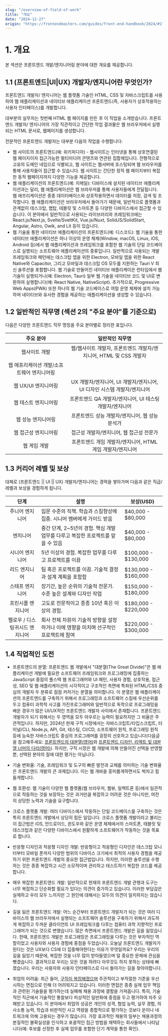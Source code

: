 ```yaml
---
slug: "/overview-of-field-of-work"
title: "개요"
date: "2024-12-27"
origin: "https://frontendmasters.com/guides/front-end-handbook/2024/#1"
---
```


# 1. 개요

본 섹션은 프론트엔드 개발/엔지니어링 분야에 대한 개요를 제공합니다.

## 1.1 (프론트엔드|UI|UX) 개발자/엔지니어란 무엇인가?

프론트엔드 개발자/ 엔지니어는 웹 플랫폼 기술인 HTML, CSS 및 자바스크립트를 사용하여 웹 애플리케이션과 네이티브 애플리케이션 프론트엔드(즉, 사용자가 상호작용하는 사용자 인터페이스)를 개발합니다.

대부분의 실무자는 첫번째 HTML 웹 페이지를 만든 후 이 직업을 소개받습니다. 프론트엔드 개발자/ 엔지니어의 가장 직관적이고 간단한 작업 결과물은 웹 브라우저에서 실행되는 HTML 문서로, 웹페이지를 생성합니다.

전문적인 프론트엔드 개발자는 대부분 다음의 작업을 수행합니다:

- 웹 사이트의 프론트엔드(예: 위키피디아) - 웹사이트는 인터넷을 통해 상호연결된 웹 페이지이자 접근가능한 멀티미디어 콘텐츠와 연관된 집합체입니다. 전형적으로 고유의 도메인 네임으로 식별되고, 웹 사이트는 웹서버에 호스팅되며 웹 브라우저를 통해 사용자들이 접근할 수 있습니다. 웹 사이트는 간단한 정적 웹 페이지부터 복잡한 동적 웹페이지까지 다양한 기능을 제공합니다.
- 웹 애플리케이션의 프론트엔드(예: 지메일): 디바이스에 설치된 네이티브 애플리케이션과는 달리, 웹 애플리케이션은 웹 브라우저를 통해 사용자들에게 전달됩니다. 웹 애프리케이션은 종종 데이터베이스와 상호작용하면서 데이터를 저장, 검색 및 조작합니다. 웹 애플리케이션은 브라우저에서 돌아가기 때문에, 일반적으로 플랫폼과 관계없이 데스크탑, 랩탑, 테블릿 및 스마트폰 등 다양한 디바이스에서 접근할 수 있습니다. 이 분야에서 일반적으로 사용되는 라이브러리와 프레임워크에는 React.js/Next.js, Svelte/SveltKit, Vue.js/Nuxt, SolidJS/SolidStart, Angular, Astro, Owik, and Lit 등이 있습니다.
- 웹 기술을 통한 네이티브 애플리케이션의 프론트엔드(예: 디스코드): 웹 기술을 통한 네이티브 애플리케이션은 하나 이상의 운영 체제(Window, macOS, Linux, iOS, Android 등)에서 웹 애플리케이션과 프레임워크를 포함한 웹 기술의 단일 코드베이스로 실행되는 소프트웨어 애플리케이션의 종류입니다. 일반적으로 사용되는 개발 프레임워크와 패턴에는 데스크탑 앱을 위한 Electron, 모바일 앱을 위한 React Native와 Capacitor, 그리고 모바일과 데스크탑 OS 모두를 지원하는 Tauri V
  최신 솔루션을 포함합니다. 웹 기술로 만들어진 네이티브 애플리케이은 런타임에서 웹 기술이 실행되거나(예: Electron, Tauri) 일부 웹 기술을 네이티브 코드 및 UI로 변환하여 실행합니다(예: React Native, NativeScript). 추가적으로, Progressive Web Apps(PWA) 또한 하나의 웹 기술 코드베이스로 여럴 운영 체제에 설치 가능하며 네이티브와 유사한 경험을 제공하는 애플리케이션을 생성할 수 있습니다.

## 1.2 일반적인 직무명 (섹션 2의 "주요 분야"를 기준으로)

다음은 다양한 프론트엔드 직무 명칭을 주요 분야별로 정리한 표입니다.

|                 주요 분야                  |                             일반적인 직무명                              |
| :----------------------------------------: | :----------------------------------------------------------------------: |
|               웹사이트 개발                |    웹/웹사이트 개발자, 프론트엔드 개발자/엔지니어, HTML 및 CSS 개발자    |
| 웹 애프리케이션 개발/소프트웨어 엔지니어링 |
|            웹 UX/UI 엔지니어링             | UX 개발자/엔지니어, UI 개발자/엔지니어, UI 디자인 시스템 개발자/엔지니어 |
|            웹 테스트 엔지니어링            |         프론트엔드 QA 개발자/엔지니어, UI 테스팅 개발자/엔지니어         |
|             웹 성능 엔지니어링             |             프론트엔드 성능 개발자/엔지니어, 웹 성능 분석가              |
|            웹 접근성 엔지니어링            |                 접근성 개발자/엔지니어, 웹 접근성 전문가                 |
|                웹 게임 개발                |        프론트엔드 개임 개발자/엔지니어, HTML 게임 개발자/엔지니어        |

## 1.3 커리어 레벨 및 보상

대체로 (프론트엔드 || UI || UX) 개발자/엔지니어는 경력을 쌓아가며 다음과 같은 직급/레벨과 보상을 경험하게 됩니다.

|              단계              | 설명                                                                                  | 보상(USD)           |
| :----------------------------: | ------------------------------------------------------------------------------------- | ------------------- |
|        주니어 엔지니어         | 입문 수준의 직책. 학습과 스킬향상에 집중. 시니어 멤버에게 가이드 받음                 | $40,000 - $80,000   |
|            엔지니어            | 중간 단계, 2~5년의 경험. 핵심 개발 업무를 다루고 복잡한 프로젝트를 맡을 수 있음       | $40,000 - $80,000   |
|        시니어 엔지니어         | 5년 이상의 경험. 복잡한 업무를 다루고 프로젝트를 이끔                                 | $100,000 - $130,000 |
|         리드 엔지니어          | 팀 혹은 프로젝트를 이끔. 기술적 결정과 설계 계획을 포함함                             | $130,000 - $160,000 |
|        스태프 엔지니어         | 장기간, 높은 순위의 기술적 전문가. 수준 높은 설계와 디자인 작업                       | $150,000 - $180,000 |
|       프린시플 엔지니어        | 고도로 전문적이고 종종 10년 혹은 이상의 경험.                                         | $180,000 - $220,000 |
| 펠로우 / 디스팅귀시드 엔지니어 | 회사 전체 차원의 기술적 방향을 설정하거나 이에 영향을 미치며 선구적인 프로젝트에 참여 | $220,000 - $300,000 |

## 1.4 직업적인 도전

- 프론트엔드의 분열: 프론트엔드 웹 개발에서 "대분열(The Great Divide)"은 웹 애플리케이션 개발에 필요한 소프트웨어 프레임워크와 프로그래밍에 집중하는 JavaScript 중점의 풀스택 웹 프로그래머와 UI 패턴, 사용자 경험, 상호작용, 접근성, SEO 및 웹 애플리케이션의 시각적이고 구조적인 측면에 특화된 HTML/CSS 중심의 개발자 두 분류로 점점 커저가는 분열을 의미합니다. 이 분열은 웹 애플리케이션의 프론트엔드를 구축하기 위해서 프로그래밍과 소프트웨어 스킬에 우선순위를 두고 컴퓨터 과학적 사고를 가진프로그래머와 일반적으로 독학으로 프로그래밍을 배운 경우가 많은 UI/UX적인 프론트엔드 개발자 사이에서 존재합니다. 프론트엔드 개발자가 되기 위해서는 두 영역을 모두 아우르는 능력이 필요하지만 그 비율은 주관적입니다. 하지만, 2024년 현재 구직 시장에서는 자바스크립트/타입스크립트, 터미널/CLI, Node.js, API, Git, 테스팅, CI/CD, 소프트웨어 원칙, 프로그래밍 원칙 등에 능숙한 자바스크립트 중심의 프로그래머를 굉장히 선호하고 있습니다(다음글을 참고해주세요: [프론트엔드의 대분열(영어)](https://pow.rs/blog/3-pillars-of-front-end-knowledge/)와 [프론트엔드 디자인, 리액트 및 대분열 너머의 다리(영어)](https://bradfrost.com/blog/post/frontend-design-react-and-a-bridge-over-the-great-divide/)). 하지만, 구직 시장은 웹 개발에 의해 만들어진 선택을 반영할 뿐, 선택된 분야의 질에 대한 평가는 아닙니다.

- 기술 변화율: 기술, 프레임워크 및 도구의 빠른 발전과 교체를 의미하는 기술 변화율은 프론트엔드 개발의 큰 과제입니다. 이는 웹 개바을 흥미롭게하면서도 벅차고 힘들게합니다.
- 웹 호환성: 웹 기술이 다양한 웹 플랫폼(웹 브라우저, 웹뷰, 일렉트론 등)에서 일관적으로 작동하는 것을 보장하는 것은 과거만큼 복잡하고 어려운 것은 아니지만, 여전히 상당한 노력과 기술을 요구합니다.
- 크로스 플랫폼 개발: 여러 디바이스에서 작동하는 단일 코드베이스를 구축하는 것은 특히 프론트엔드 개발에서 상당히 힘든 일입니다. 크로스 플랫폼 개발이라고 불리는 이 접근법은 iOS, 안드로이드, 윈도우와 같은 운영 체제에서의 스마트폰, 태블릿 및 데스크탑과 같은 다양한 디바이스에서 원활하게 소프트웨어가 작동하는 것을 목표로 합니다.
- 반응형 디자인과 적응형 디자인 개발: 반응형이고 적응형인 디자인은 데스크탑 모니터부터 모바일 폰까지 다양한 범위의 디바이스 크기에서 최적의 사용자 경험을 제공하기 위한 프론트엔드 개발의 중요한 접근법입니다. 하지만, 이러한 솔루션을 수행하는 것은 종종 복잡하고 시간 소모적이며 관리하고 테스트하기 복잡한 코드를 제공합니다.
- 매우 복잡한 프론트엔드 개발: 일반적으로 현재의 프론트엔드 개발 관행과 도구는 너무 복잡하고 단순화할 필요가 있다는 의견이 증가하고 있습니다. 이러한 부담감은 실제하고 우리 모두 느끼지만 그 원인에 대해서는 모두의 의견이 일치하지는 않습니다.
- 길을 잃은 프론트엔드 개발: 어느 순간부터 프론트엔드 개발자가 되는 것은 여러 디바이스의 웹 브라우저에서 실행되는 소프트웨어 솔루션을 구축하기 위해서 과도하게 복잡하고 두꺼운 클라이언트 UI 프레임워크를 다루는 컴퓨터 과학 지향적인 프로그래머가 되는 것으로 변했습니다. 많은 측면에서 프론트엔드 개발은 길을 잃었습니다. 한때, 프론트엔드 개발은 프로그래밍은 프로그래밍을 다루는 것은 부차적인 역할이었고 사용자와 사용자 경험에 중점을 두었습니다. 오늘날 프론트엔드 개발자가 된다는 것은 UX보다 CS에 더 집중해야한다는 이유가 무엇일까요? 우리는 우리의 길을 잃었기 때문에, 복잡한 것을 너무 많이 받아들였으며 덜 중요한 문제에 관심을 뺏겼습니다. 결과적으로 우리는 모든 것을 하려다 아무것도 하지 못하는 상태에 빠졌습니다. 우리는 사용자와 사용자 인터페이스로 다시 돌아가는 길을 찾아야합니다.
- 취업의 어려움: 최근 들어, [구직이 복잡해졌으며](https://www.linkedin.com/pulse/ongoing-defence-frontend-full-time-job-christian-heilmann-%3FtrackingId=VHhV08dKVjv7a9ga59Govw%253D%253D/?trackingId=VHhV08dKVjv7a9ga59Govw%3D%3D) 주관적이고 부적절한 기준을 우선시하는 면접으로 인해 더 어려워지고 있습니다. 이러한 면접은 종종 실제 업무 책임과 관련된 기술들을 평가하는데 실패해 채용 과정에 결함을 가져옵니다. 특히, 기술적인 직군에서 기술적인 통찰보다 피상적인 일반화에 중점을 두고 평가하여 자주 오해받고 있습니다. 이 분야에서 취업의 성공은 개인의 성격, 협업 능력, 실무 경험, 의사소통 능력, 학습과 비판적인 사고 역량을 종합적으로 평가하는 것보다 운이나 네트워크에 의해 고용되는 경우가 많습니다. 가장 효과적인 채용의 일부는 채용과정의 본질적인 불확실성을 인식하고 포괄적인 접근 방법을 채택하는 회사들에서 나타납니다(예: 후보를 선정한 후 실제 업무를 포함한 단기 계약을 통한 확인).

